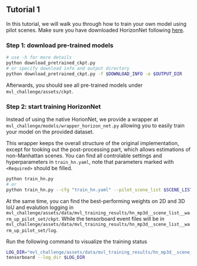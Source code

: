 ## Tutorial 1

In this tutorial, we will walk you through how to train your own model using pilot scenes. Make sure you have downloaded HorizonNet following [here](https://github.com/mvlchallenge/mvl_toolkit/blob/mvl_chellenge_dev/readme.md#installation).

### Step 1: download pre-trained models
```bash
# use -h for more details
python download_pretrained_ckpt.py
# or specify download info and output directory
python download_pretrained_ckpt.py -f $DOWNLOAD_INFO -o $OUTPUT_DIR
```
Afterwards, you should see all pre-trained models under `mvl_challenge/assets/ckpt`.

### Step 2: start training HorizonNet

Instead of using the native HorionNet, we provide a wrapper at `mvl_challenge/models/wrapper_horizon_net.py` allowing you to easily train your model on the provided dataset.

This wrapper keeps the overall structure of the original implementation, except for tooking out the post-processing part, which allows estimations of non-Manhattan scenes. You can find all controlable settings and hyperparameters in `train_hn.yaml`, note that parameters marked with `<Required>` should be filled.

```bash
python train_hn.py
# or
python train_hn.py --cfg "train_hn.yaml" --pilot_scene_list $SCENE_LIST -ckpt $CHECK_POINT
```


At the same time, you can find the best-performing weights on 2D and 3D IoU and evalution logging in `mvl_challenge/assets/data/mvl_training_results/hn_mp3d__scene_list__warm_up_pilot_set/ckpt`. While the tensorboard event files will be in `mvl_challenge/assets/data/mvl_training_results/hn_mp3d__scene_list__warm_up_pilot_set/log`.

Run the following command to visualize the training status
```bash
LOG_DIR="mvl_challenge/assets/data/mvl_training_results/hn_mp3d__scene_list__warm_up_pilot_set/log"
tensorboard --log_dir $LOG_DIR
```